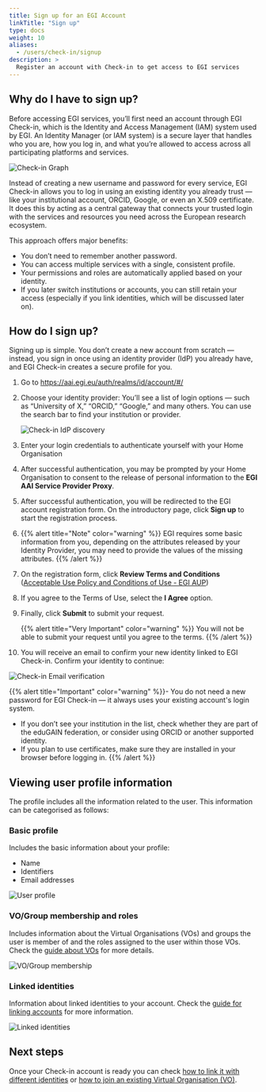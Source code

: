 ```yaml
---
title: Sign up for an EGI Account
linkTitle: "Sign up"
type: docs
weight: 10
aliases:
  - /users/check-in/signup
description: >
  Register an account with Check-in to get access to EGI services
---
```


## Why do I have to sign up? 

Before accessing EGI services, you’ll first need an account through EGI Check-in, which is the Identity and Access Management (IAM) system used by EGI. An Identity Manager (or IAM system) is a secure layer that handles who you are, how you log in, and what you’re allowed to access across all participating platforms and services.

 ![Check-in Graph](./check-in-graph.png)

Instead of creating a new username and password for every service, EGI Check-in allows you to log in using an existing identity you already trust — like your institutional account, ORCID, Google, or even an X.509 certificate. It does this by acting as a central gateway that connects your trusted login with the services and resources you need across the European research ecosystem.


This approach offers major benefits:
- You don’t need to remember another password.
- You can access multiple services with a single, consistent profile.
- Your permissions and roles are automatically applied based on your identity.
- If you later switch institutions or accounts, you can still retain your access (especially if you link identities, which will be discussed later on).

## How do I sign up?

Signing up is simple. You don’t create a new account from scratch — instead, you sign in once using an identity provider (IdP) you already have, and EGI Check-in creates a secure profile for you.


1. Go to https://aai.egi.eu/auth/realms/id/account/#/
2. Choose your identity provider: You’ll see a list of login options — such as “University of X,” “ORCID,” “Google,” and many others. You can use the search bar to find your institution or provider.

   ![Check-in IdP discovery](./check-in-idp-discovery.png)
3. Enter your login credentials to authenticate yourself with your Home
   Organisation

4. After successful authentication, you may be prompted by your Home
   Organisation to consent to the release of personal information to the **EGI
   AAI Service Provider Proxy**.

5. After successful authentication, you will be redirected to the EGI account
   registration form. On the introductory page, click **Sign up** to start the
   registration process.

6.    {{% alert title="Note" color="warning" %}} EGI requires some basic information from you, depending on the attributes
   released by your Identity Provider, you may need to provide the values of the
   missing attributes. {{% /alert %}}

7. On the registration form, click **Review Terms and Conditions**
   ([Acceptable Use Policy and Conditions of Use - EGI AUP](https://aai.egi.eu/auth/realms/id/theme-info/terms-of-use))

8. If you agree to the Terms of Use, select the **I Agree** option.


9. Finally, click **Submit** to submit your request.

   {{% alert title="Very Important" color="warning" %}} You will not be able to
   submit your request until you agree to the terms. {{% /alert %}}

10. You will receive an email to confirm your new identity linked to EGI Check-in. Confirm your identity to continue: 



   ![Check-in Email verification](./check-in-email-verification.png)
  
  
   {{% alert title="Important" color="warning" %}}- You do not need a new password for EGI Check-in — it always uses your existing account's login system. 
- If you don’t see your institution in the list, check whether they are part of the eduGAIN federation, or consider using ORCID or another supported identity.
- If you plan to use certificates, make sure they are installed in your browser before logging in. {{% /alert %}}


## Viewing user profile information

The profile includes all the information related to the user. This information
can be categorised as follows:

### Basic profile

Includes the basic information about your profile:

- Name
- Identifiers
- Email addresses

![User profile](./check-in-profile-basic.png)

### VO/Group membership and roles

Includes information about the Virtual Organisations (VOs) and groups the user is
member of and the roles assigned to the user within those VOs.
Check the [guide about VOs](../joining-virtual-organisation) for more details.

![VO/Group membership](./check-in-profile-vos.png)

### Linked identities

Information about linked identities to your account. Check the
[guide for linking accounts](../linking) for more information.

![Linked identities](./check-in-profile-linked.png)

## Next steps

Once your Check-in account is ready you can check
[how to link it with different identities](../linking) or
[how to join an existing Virtual Organisation (VO)](../joining-virtual-organisation).
